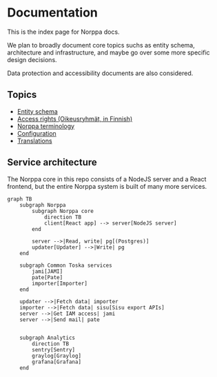 # Documentation

This is the index page for Norppa docs.

We plan to broadly document core topics suchs as entity schema, architecture and infrastructure, and maybe go over some more specific design decisions.

Data protection and accessibility documents are also considered.

## Topics

- [Entity schema](https://github.com/UniversityOfHelsinkiCS/palaute/blob/master/documentation/entity_diagram.md)
- [Access rights (Oikeusryhmät, in Finnish)](https://github.com/UniversityOfHelsinkiCS/palaute/blob/master/documentation/oikeusryhmat.md)
- [Norppa terminology](https://github.com/UniversityOfHelsinkiCS/palaute/blob/master/documentation/terminology.md)
- [Configuration](configuration.md)
- [Translations](translations.md)

## Service architecture

The Norppa core in this repo consists of a NodeJS server and a React frontend, but the entire Norppa system is built of many more services.

```mermaid
graph TB
    subgraph Norppa
        subgraph Norppa core
            direction TB
            client[React app] --> server[NodeJS server]
        end

        server -->|Read, write| pg[(Postgres)]
        updater[Updater] -->|Write| pg
    end

    subgraph Common Toska services
        jami[JAMI]
        pate[Pate]
        importer[Importer]
    end

    updater -->|Fetch data| importer
    importer -->|Fetch data| sisu[Sisu export APIs]
    server -->|Get IAM access| jami
    server -->|Send mail| pate


    subgraph Analytics
        direction TB
        sentry[Sentry]
        graylog[Graylog]
        grafana[Grafana]
    end

```
